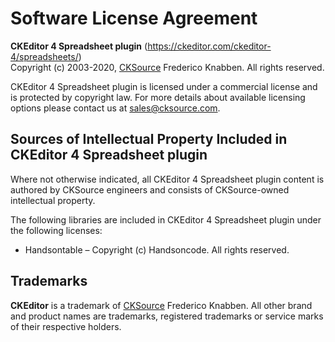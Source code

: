 Software License Agreement
==========================

**CKEditor 4 Spreadsheet plugin** (https://ckeditor.com/ckeditor-4/spreadsheets/)<br>
Copyright (c) 2003-2020, [CKSource](http://cksource.com) Frederico Knabben. All rights reserved.

CKEditor 4 Spreadsheet plugin is licensed under a commercial license and is protected by copyright law.
For more details about available licensing options please contact us at sales@cksource.com.

Sources of Intellectual Property Included in CKEditor 4 Spreadsheet plugin
--------------------------------------------------------------------------

Where not otherwise indicated, all CKEditor 4 Spreadsheet plugin content is authored by CKSource engineers and consists of CKSource-owned intellectual property.

The following libraries are included in CKEditor 4 Spreadsheet plugin under the following licenses:

* Handsontable – Copyright (c) Handsoncode. All rights reserved.

Trademarks
----------

**CKEditor** is a trademark of [CKSource](http://cksource.com) Frederico Knabben. All other brand and product names are trademarks, registered trademarks or service marks of their respective holders.
